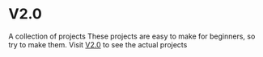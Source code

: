 # V2.0
A collection of projects
These projects are easy to make for beginners, so try to make them.
Visit [V2.0](youssef-mostafa1534.github.io/V2.0) to see the actual projects
